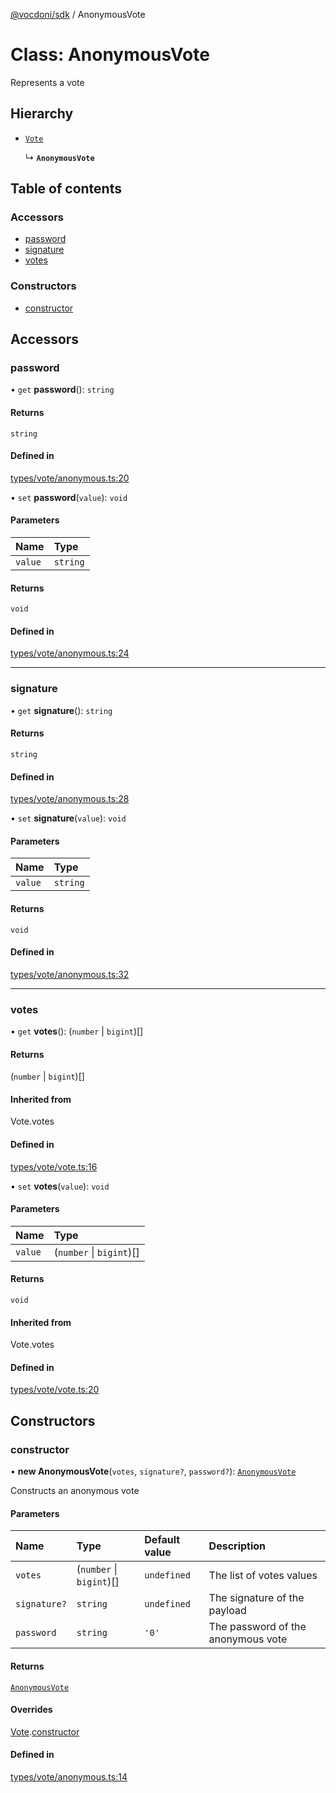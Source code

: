 [@vocdoni/sdk](/sdk) / AnonymousVote

# Class: AnonymousVote

Represents a vote

## Hierarchy

- [`Vote`](Vote)

  ↳ **`AnonymousVote`**

## Table of contents

### Accessors

- [password](AnonymousVote#password)
- [signature](AnonymousVote#signature)
- [votes](AnonymousVote#votes)

### Constructors

- [constructor](AnonymousVote#constructor)

## Accessors

### password

• `get` **password**(): `string`

#### Returns

`string`

#### Defined in

[types/vote/anonymous.ts:20](https://github.com/vocdoni/vocdoni-sdk/blob/2ec9544f0d792289a6e591f4f269c47a23ca40a1/src/types/vote/anonymous.ts#L20)

• `set` **password**(`value`): `void`

#### Parameters

| Name | Type |
| :------ | :------ |
| `value` | `string` |

#### Returns

`void`

#### Defined in

[types/vote/anonymous.ts:24](https://github.com/vocdoni/vocdoni-sdk/blob/2ec9544f0d792289a6e591f4f269c47a23ca40a1/src/types/vote/anonymous.ts#L24)

___

### signature

• `get` **signature**(): `string`

#### Returns

`string`

#### Defined in

[types/vote/anonymous.ts:28](https://github.com/vocdoni/vocdoni-sdk/blob/2ec9544f0d792289a6e591f4f269c47a23ca40a1/src/types/vote/anonymous.ts#L28)

• `set` **signature**(`value`): `void`

#### Parameters

| Name | Type |
| :------ | :------ |
| `value` | `string` |

#### Returns

`void`

#### Defined in

[types/vote/anonymous.ts:32](https://github.com/vocdoni/vocdoni-sdk/blob/2ec9544f0d792289a6e591f4f269c47a23ca40a1/src/types/vote/anonymous.ts#L32)

___

### votes

• `get` **votes**(): (`number` \| `bigint`)[]

#### Returns

(`number` \| `bigint`)[]

#### Inherited from

Vote.votes

#### Defined in

[types/vote/vote.ts:16](https://github.com/vocdoni/vocdoni-sdk/blob/2ec9544f0d792289a6e591f4f269c47a23ca40a1/src/types/vote/vote.ts#L16)

• `set` **votes**(`value`): `void`

#### Parameters

| Name | Type |
| :------ | :------ |
| `value` | (`number` \| `bigint`)[] |

#### Returns

`void`

#### Inherited from

Vote.votes

#### Defined in

[types/vote/vote.ts:20](https://github.com/vocdoni/vocdoni-sdk/blob/2ec9544f0d792289a6e591f4f269c47a23ca40a1/src/types/vote/vote.ts#L20)

## Constructors

### constructor

• **new AnonymousVote**(`votes`, `signature?`, `password?`): [`AnonymousVote`](AnonymousVote)

Constructs an anonymous vote

#### Parameters

| Name | Type | Default value | Description |
| :------ | :------ | :------ | :------ |
| `votes` | (`number` \| `bigint`)[] | `undefined` | The list of votes values |
| `signature?` | `string` | `undefined` | The signature of the payload |
| `password` | `string` | `'0'` | The password of the anonymous vote |

#### Returns

[`AnonymousVote`](AnonymousVote)

#### Overrides

[Vote](Vote.md).[constructor](Vote#constructor)

#### Defined in

[types/vote/anonymous.ts:14](https://github.com/vocdoni/vocdoni-sdk/blob/2ec9544f0d792289a6e591f4f269c47a23ca40a1/src/types/vote/anonymous.ts#L14)
